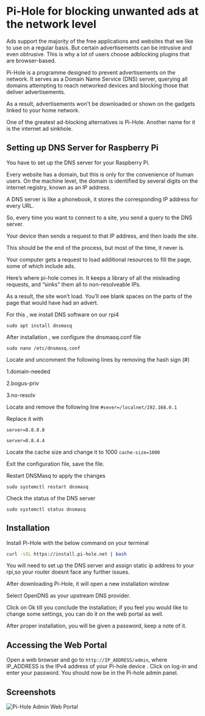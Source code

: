 
# Pi-Hole for blocking unwanted ads at the network level 

Ads support the majority of the free applications and websites that we like to use on a regular basis. But certain advertisements can be intrusive and even obtrusive. This is why a lot of users choose adblocking plugins that are browser-based.

Pi-Hole is a programme designed to prevent advertisements on the network. It serves as a Domain Name Service (DNS) server, querying all domains attempting to reach networked devices and blocking those that deliver advertisements.

As a result, advertisements won't be downloaded or shown on the gadgets linked to your home network.

One of the greatest ad-blocking alternatives is Pi-Hole. Another name for it is the internet ad sinkhole.




## Setting up DNS Server for Raspberry Pi

You have to set up the DNS server for your Raspberry Pi. 

Every website has a domain, but this is only for the convenience of human users. On the machine level, the domain is identified by several digits on the internet registry, known as an IP address.

A DNS server is like a phonebook, it stores the corresponding IP address for every URL.

So, every time you want to connect to a site, you send a query to the DNS server.

Your device then sends a request to that IP address, and then loads the site.

This should be the end of the process, but most of the time, it never is.

Your computer gets a request to load additional resources to fill the page, some of which include ads.

Here’s where pi-hole comes in. It keeps a library of all the misleading requests, and “sinks” them all to non-resolveable IPs.

As a result, the site won’t load. You’ll see blank spaces on the parts of the page that would have had an advert.

For this , we install DNS software on our rpi4
```
sudo apt install dnsmasq
```
After installation , we configure the  dnsmasq.conf file
```
sudo nano /etc/dnsmasq.conf
```
Locate and uncomment the following lines by removing the hash sign (#)

1.domain-needed 

2.bogus-priv

3.no-resolv

Locate and remove the following line
```#sever=/localnet/192.168.0.1```

Replace it with 
```
server=8.8.8.8

server=8.8.4.4 
```


Locate the cache size and change it to 1000
``` cache-size=1000 ```

Exit the configuration file, save the file.

Restart DNSMasq to apply the changes
```
sudo systemctl restart dnsmasq
```
Check the status of the DNS server
```
sudo systemctl status dnsmasq
```


## Installation

Install Pi-Hole with the below command on your terminal

```bash
curl -sSL https://install.pi-hole.net | bash
```
You will need to set up the DNS server and assign static ip address to your rpi,so your router doesnt face any further issues.


After downloading Pi-Hole, it will open a new installation window

Select OpenDNS as your upstream DNS provider.

Click on Ok till you conclude the installation; if you feel you would like to change some settings, you can do it on the web portal as well.

After proper installation, you will be given a password, keep a note of it.





## Accessing the Web Portal 
Open a web browser and go to ```http://IP_ADDRESS/admin```, where IP_ADDRESS is the IPv4 address of your Pi-hole device . Click on log-in and enter your password. You should now be in the Pi-hole admin panel.


## Screenshots

![Pi-Hole Admin Web Portal]([[https://via.placeholder.com/468x300?text=App+Screenshot+Here](https://github.com/rebek-007/pihole/blob/master/admin.png)https://github.com/rebek-007/pihole/blob/master/admin.png](https://github.com/rebek-007/pihole/blob/master/admin.png)https://github.com/rebek-007/pihole/blob/master/admin.png)


